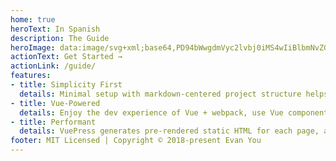 ```yaml
---
home: true
heroText: In Spanish
description: The Guide
heroImage: data:image/svg+xml;base64,PD94bWwgdmVyc2lvbj0iMS4wIiBlbmNvZGluZz0iVVRGLTgiIHN0YW5kYWxvbmU9Im5vIj8+Cjwh%0D%0ALS0gQ3JlYXRlZCB3aXRoIElua3NjYXBlIChodHRwOi8vd3d3Lmlua3NjYXBlLm9yZy8pIC0tPgoK%0D%0APHN2ZwogICB4bWxuczpkYz0iaHR0cDovL3B1cmwub3JnL2RjL2VsZW1lbnRzLzEuMS8iCiAgIHht%0D%0AbG5zOmNjPSJodHRwOi8vY3JlYXRpdmVjb21tb25zLm9yZy9ucyMiCiAgIHhtbG5zOnJkZj0iaHR0%0D%0AcDovL3d3dy53My5vcmcvMTk5OS8wMi8yMi1yZGYtc3ludGF4LW5zIyIKICAgeG1sbnM6c3ZnPSJo%0D%0AdHRwOi8vd3d3LnczLm9yZy8yMDAwL3N2ZyIKICAgeG1sbnM9Imh0dHA6Ly93d3cudzMub3JnLzIw%0D%0AMDAvc3ZnIgogICB4bWxuczpzb2RpcG9kaT0iaHR0cDovL3NvZGlwb2RpLnNvdXJjZWZvcmdlLm5l%0D%0AdC9EVEQvc29kaXBvZGktMC5kdGQiCiAgIHhtbG5zOmlua3NjYXBlPSJodHRwOi8vd3d3Lmlua3Nj%0D%0AYXBlLm9yZy9uYW1lc3BhY2VzL2lua3NjYXBlIgogICB3aWR0aD0iMzM0LjkwNzYyIgogICBoZWln%0D%0AaHQ9IjcwLjM3NDQ2NiIKICAgdmlld0JveD0iMCAwIDMzNC45MDc2MiA3MC4zNzQ0NjYiCiAgIGlk%0D%0APSJzdmc1MDU2IgogICB2ZXJzaW9uPSIxLjEiCiAgIGlua3NjYXBlOnZlcnNpb249IjAuOTIuMiA1%0D%0AYzNlODBkLCAyMDE3LTA4LTA2IgogICBzb2RpcG9kaTpkb2NuYW1lPSJwbGF0Zm9ybS5zdmciPgog%0D%0AIDxkZWZzCiAgICAgaWQ9ImRlZnM1MDU4IiAvPgogIDxzb2RpcG9kaTpuYW1lZHZpZXcKICAgICBp%0D%0AZD0iYmFzZSIKICAgICBwYWdlY29sb3I9IiNmZmZmZmYiCiAgICAgYm9yZGVyY29sb3I9IiM2NjY2%0D%0ANjYiCiAgICAgYm9yZGVyb3BhY2l0eT0iMS4wIgogICAgIGlua3NjYXBlOnBhZ2VvcGFjaXR5PSIw%0D%0ALjAiCiAgICAgaW5rc2NhcGU6cGFnZXNoYWRvdz0iMiIKICAgICBpbmtzY2FwZTp6b29tPSI1LjYi%0D%0ACiAgICAgaW5rc2NhcGU6Y3g9IjE0NC4zMzE1OCIKICAgICBpbmtzY2FwZTpjeT0iMzAuMDI0OTU1%0D%0AIgogICAgIGlua3NjYXBlOmRvY3VtZW50LXVuaXRzPSJweCIKICAgICBpbmtzY2FwZTpjdXJyZW50%0D%0ALWxheWVyPSJnNTI4OCIKICAgICBzaG93Z3JpZD0iZmFsc2UiCiAgICAgZml0LW1hcmdpbi10b3A9%0D%0AIjAiCiAgICAgZml0LW1hcmdpbi1sZWZ0PSIwIgogICAgIGZpdC1tYXJnaW4tcmlnaHQ9IjAiCiAg%0D%0AICAgZml0LW1hcmdpbi1ib3R0b209IjAiCiAgICAgaW5rc2NhcGU6d2luZG93LXdpZHRoPSIxNDQw%0D%0AIgogICAgIGlua3NjYXBlOndpbmRvdy1oZWlnaHQ9Ijg1NSIKICAgICBpbmtzY2FwZTp3aW5kb3ct%0D%0AeD0iMCIKICAgICBpbmtzY2FwZTp3aW5kb3cteT0iMSIKICAgICBpbmtzY2FwZTp3aW5kb3ctbWF4%0D%0AaW1pemVkPSIxIgogICAgIHVuaXRzPSJweCIKICAgICBzaG93Z3VpZGVzPSJ0cnVlIgogICAgIGlu%0D%0Aa3NjYXBlOmd1aWRlLWJib3g9InRydWUiPgogICAgPHNvZGlwb2RpOmd1aWRlCiAgICAgICBwb3Np%0D%0AdGlvbj0iNDMzLjU3MTQyLC0yMjMuNTcxNDMiCiAgICAgICBvcmllbnRhdGlvbj0iMCwxIgogICAg%0D%0AICAgaWQ9Imd1aWRlNTMwMCIKICAgICAgIGlua3NjYXBlOmxvY2tlZD0iZmFsc2UiIC8+CiAgPC9z%0D%0Ab2RpcG9kaTpuYW1lZHZpZXc+CiAgPG1ldGFkYXRhCiAgICAgaWQ9Im1ldGFkYXRhNTA2MSI+CiAg%0D%0AICA8cmRmOlJERj4KICAgICAgPGNjOldvcmsKICAgICAgICAgcmRmOmFib3V0PSIiPgogICAgICAg%0D%0AIDxkYzpmb3JtYXQ+aW1hZ2Uvc3ZnK3htbDwvZGM6Zm9ybWF0PgogICAgICAgIDxkYzp0eXBlCiAg%0D%0AICAgICAgICAgcmRmOnJlc291cmNlPSJodHRwOi8vcHVybC5vcmcvZGMvZGNtaXR5cGUvU3RpbGxJ%0D%0AbWFnZSIgLz4KICAgICAgICA8ZGM6dGl0bGUgLz4KICAgICAgPC9jYzpXb3JrPgogICAgPC9yZGY6%0D%0AUkRGPgogIDwvbWV0YWRhdGE+CiAgPGcKICAgICBpbmtzY2FwZTpsYWJlbD0iTGF5ZXIgMSIKICAg%0D%0AICBpbmtzY2FwZTpncm91cG1vZGU9ImxheWVyIgogICAgIGlkPSJsYXllcjEiCiAgICAgdHJhbnNm%0D%0Ab3JtPSJ0cmFuc2xhdGUoODUuMDczOTEsLTEzMS44OTc2OSkiPgogICAgPGcKICAgICAgIHN0eWxl%0D%0APSJmb250LXN0eWxlOm5vcm1hbDtmb250LXdlaWdodDpub3JtYWw7Zm9udC1zaXplOjE4NS41MjE4%0D%0AOTYzNnB4O2xpbmUtaGVpZ2h0OjExNy45OTk5OTQ3NSU7Zm9udC1mYW1pbHk6c2Fucy1zZXJpZjts%0D%0AZXR0ZXItc3BhY2luZzowcHg7d29yZC1zcGFjaW5nOjBweDtmaWxsOiNlNzQ1NDI7ZmlsbC1vcGFj%0D%0AaXR5OjE7c3Ryb2tlOm5vbmU7c3Ryb2tlLXdpZHRoOjFweDtzdHJva2UtbGluZWNhcDpidXR0O3N0%0D%0Acm9rZS1saW5lam9pbjptaXRlcjtzdHJva2Utb3BhY2l0eToxIgogICAgICAgaWQ9InRleHQ0Nzc3%0D%0ALTgiCiAgICAgICB0cmFuc2Zvcm09Im1hdHJpeCgwLjM0NzE2OTE3LDAsMCwwLjM0NzE2OTE3LC0x%0D%0ANzUuNTU2NDYsMzY5LjIwMzY0KSI+CiAgICAgIDxnCiAgICAgICAgIGlkPSJnNTMwNSI+CiAgICAg%0D%0AICAgPHBhdGgKICAgICAgICAgICB0cmFuc2Zvcm09Im1hdHJpeCgyLjg4MDQ0MDEsMCwwLDIuODgw%0D%0ANDQwMSw1MDUuNjc5ODcsLTEwNjMuNDY5KSIKICAgICAgICAgICBzdHlsZT0ib3BhY2l0eToxO2Zp%0D%0AbGw6I2U3NDU0MjtmaWxsLW9wYWNpdHk6MTtmaWxsLXJ1bGU6bm9uemVybztzdHJva2U6bm9uZTtz%0D%0AdHJva2Utd2lkdGg6MTtzdHJva2UtbWl0ZXJsaW1pdDo0O3N0cm9rZS1kYXNoYXJyYXk6bm9uZTtz%0D%0AdHJva2UtZGFzaG9mZnNldDowO3N0cm9rZS1vcGFjaXR5OjEiCiAgICAgICAgICAgZD0ibSAtMTUu%0D%0ANjExODA1LDE2Ni42Mjg3NCBhIDM0LjczMTA1MiwzNC43MzEwNTIgMCAwIDEgLTM0LjczMTA1Miwz%0D%0ANC43MzEwNSAzNC43MzEwNTIsMzQuNzMxMDUyIDAgMCAxIC0zNC43MzEwNTMsLTM0LjczMTA1IDM0%0D%0ALjczMTA1MiwzNC43MzEwNTIgMCAwIDEgMzQuNzMxMDUzLC0zNC43MzEwNSAzNC43MzEwNTIsMzQu%0D%0ANzMxMDUyIDAgMCAxIDM0LjczMTA1MiwzNC43MzEwNSB6IgogICAgICAgICAgIGlkPSJwYXRoNTY0%0D%0ANCIgLz4KICAgICAgICA8ZwogICAgICAgICAgIHRyYW5zZm9ybT0ibWF0cml4KDAuOTExNTEwMjks%0D%0AMCwwLDAuOTExNTEwMjksLTgzNC40MzA1MiwtNzc2LjgyODU4KSIKICAgICAgICAgICBpZD0iZzQ5%0D%0AMDctNiIKICAgICAgICAgICBzdHlsZT0iZmlsbDojZmZmZmZmIj4KICAgICAgICAgIDxwYXRoCiAg%0D%0AICAgICAgICAgICBzb2RpcG9kaTpub2RldHlwZXM9ImNjY2Njc2NzY3NzY3Njc2Nzc2NjY3NjY3Nj%0D%0AYyIKICAgICAgICAgICAgIGlkPSJwYXRoNC0yLTktNyIKICAgICAgICAgICAgIHN0eWxlPSJmaWxs%0D%0AOiNmZmZmZmYiCiAgICAgICAgICAgICBkPSJtIDEzMjMuNjAzOSwxODkuNDQxNjggMCw0NS4zNTQx%0D%0AMiAzNS42MzU0LC0yMi42NzcwNiB6IG0gNDYuNjc4MSwtMjkuOTM3MDQgYyAtNy4yOTY1LC0yLjMw%0D%0AMDY4IC0xNS4zMTYsLTMuMjg2NjggLTIzLjAwNjksLTMuMjg2NjggLTEyLjgxOCwwIC0yNi42MjIx%0D%0ALDIuNjI5MzUgLTM2LjE1MzUsOS44NjAwNSAtOS41MzE0LC03LjIzMDcgLTIzLjMzNTUsLTkuODYw%0D%0AMDUgLTM2LjE1MzUsLTkuODYwMDUgLTEyLjgxODEsMCAtMjYuNjIyMiwyLjYyOTM1IC0zNi4xNTM2%0D%0ALDkuODYwMDUgbCAwLDk2LjI5OTk0IGMgMCwxLjY0MzMzIDEuNjQzNCwzLjI4NjY4IDMuMjg2Nywz%0D%0ALjI4NjY4IDAuNjU3MywwIDAuOTg2LC0wLjMyODY3IDEuNjQzMywtMC4zMjg2NyA4Ljg3NDEsLTQu%0D%0AMjcyNyAyMS42OTIyLC03LjIzMDcyIDMxLjIyMzYsLTcuMjMwNzIgMTIuODE4LDAgMjYuNjIyMSwy%0D%0ALjYyOTM2IDM2LjE1MzUsOS44NjAwNyA4Ljg3NDEsLTUuNTg3MzYgMjQuOTc4OSwtOS44NjAwNyAz%0D%0ANi4xNTM1LC05Ljg2MDA3IDEwLjg0NjIsMCAyMi4wMjA5LDEuOTcyMDIgMzEuMjIzNiw2LjkwMjA1%0D%0AIDAuNjU3MywwLjMyODY3IDAuOTg2LDAuMzI4NjcgMS42NDM0LDAuMzI4NjcgMS42NDMzLDAgMy4y%0D%0AODY2LC0xLjY0MzM0IDMuMjg2NiwtMy4yODY2OSBsIDAsLTk1Ljk3MTI2IGMgLTMuOTQ0LC0yLjk1%0D%0AODAxIC04LjIxNjcsLTQuOTMwMDIgLTEzLjE0NjcsLTYuNTczMzcgbSAwLDg4Ljc0MDU0IGMgLTcu%0D%0AMjMwNywtMi4zMDA2NyAtMTUuMTE4OCwtMy4yODY2NyAtMjMuMDA2OSwtMy4yODY2NyAtMTEuMTc0%0D%0ANiwwIC0yNy4yNzk0LDQuMjcyNjkgLTM2LjE1MzUsOS44NjAwNSBsIDAsLTc1LjU5MzggYyA4Ljg3%0D%0ANDEsLTUuNTg3MzYgMjQuOTc4OSwtOS44NjAwNSAzNi4xNTM1LC05Ljg2MDA1IDcuODg4MSwwIDE1%0D%0ALjc3NjIsMC45ODYgMjMuMDA2OSwzLjI4NjY4IHoiCiAgICAgICAgICAgICBpbmtzY2FwZTpjb25u%0D%0AZWN0b3ItY3VydmF0dXJlPSIwIiAvPgogICAgICAgIDwvZz4KICAgICAgICA8ZwogICAgICAgICAg%0D%0AIHRyYW5zZm9ybT0idHJhbnNsYXRlKDAsLTUuNzYwODgwMikiCiAgICAgICAgICAgc3R5bGU9ImZp%0D%0AbGw6IzMzMzMzMyIKICAgICAgICAgICBpZD0iZzUyODgiPgogICAgICAgICAgPGcKICAgICAgICAg%0D%0AICAgIHN0eWxlPSJmb250LXN0eWxlOm5vcm1hbDtmb250LXdlaWdodDpub3JtYWw7Zm9udC1zaXpl%0D%0AOjE4OC4zOTk2NTgycHg7bGluZS1oZWlnaHQ6MTI1JTtmb250LWZhbWlseTpzYW5zLXNlcmlmO2xl%0D%0AdHRlci1zcGFjaW5nOjBweDt3b3JkLXNwYWNpbmc6MHB4O2ZpbGw6IzMzMzMzMztmaWxsLW9wYWNp%0D%0AdHk6MTtzdHJva2U6bm9uZTtzdHJva2Utd2lkdGg6MXB4O3N0cm9rZS1saW5lY2FwOmJ1dHQ7c3Ry%0D%0Ab2tlLWxpbmVqb2luOm1pdGVyO3N0cm9rZS1vcGFjaXR5OjEiCiAgICAgICAgICAgICBpZD0idGV4%0D%0AdDUyNDgiPgogICAgICAgICAgICA8cGF0aAogICAgICAgICAgICAgICBpbmtzY2FwZTpjb25uZWN0%0D%0Ab3ItY3VydmF0dXJlPSIwIgogICAgICAgICAgICAgICBkPSJtIDU0NS45Mzg1NSwtNTQzLjIyNjI2%0D%0AIHEgNi45NzA3OCwwIDEzLjE4Nzk3LC0yLjQ0OTIgNi4yMTcxOSwtMi42Mzc1OSAxMC43Mzg3OCwt%0D%0ANy43MjQzOCA0LjcxLC01LjI3NTE5IDcuMzQ3NTksLTEzLjM3NjM4IDIuNjM3NiwtOC4xMDExOCAy%0D%0ALjYzNzYsLTE5LjIxNjc2IDAsLTIyLjIzMTE2IC04LjY2NjM5LC0zMy43MjM1NCAtOC42NjYzOCwt%0D%0AMTEuNDkyMzggLTI1LjI0NTU1LC0xMS40OTIzOCAtMTYuNTc5MTcsMCAtMjUuNDMzOTYsMTEuNDky%0D%0AMzggLTguODU0NzgsMTEuNDkyMzggLTguODU0NzgsMzMuNzIzNTQgMCwyMi4yMzExNiA4Ljg1NDc4%0D%0ALDMyLjU5MzE0IDkuMDQzMTksMTAuMTczNTggMjUuNDMzOTYsMTAuMTczNTggeiBtIDAsMjIuNDE5%0D%0ANTYgcSAtMjkuMDEzNTUsMCAtNDQuNjUwNzIsLTE2Ljk1NTk3IC0xNS40NDg3NywtMTYuOTU1OTcg%0D%0ALTE1LjQ0ODc3LC00OC43OTU1MSAwLC0xNS44MjU1NyAzLjk1NjM5LC0yOC40NDgzNSAzLjk1NjM5%0D%0ALC0xMi42MjI3OCAxMS42ODA3OCwtMjEuMjg5MTYgNy43MjQzOCwtOC44NTQ3OCAxOC44Mzk5Niwt%0D%0AMTMuMzc2MzggMTEuMTE1NTgsLTQuNzA5OTkgMjUuNjIyMzYsLTQuNzA5OTkgMTQuMzE4MzcsMCAy%0D%0ANS40MzM5NSw0LjcwOTk5IDExLjMwMzk4LDQuNTIxNiAxOC44Mzk5NywxMy4zNzYzOCA3LjUzNTk4%0D%0ALDguODU0NzggMTEuNDkyMzgsMjEuNjY1OTYgMy45NTYzOSwxMi42MjI3OCAzLjk1NjM5LDI4LjYz%0D%0ANjc1IDAsMzIuNDA0NzQgLTE1LjQ0ODc3LDQ4Ljc5NTUxIC0xNS4yNjAzOCwxNi4zOTA3NyAtNDQu%0D%0AMjczOTIsMTYuMzkwNzcgeiIKICAgICAgICAgICAgICAgc3R5bGU9ImZvbnQtc3R5bGU6bm9ybWFs%0D%0AO2ZvbnQtdmFyaWFudDpub3JtYWw7Zm9udC13ZWlnaHQ6bm9ybWFsO2ZvbnQtc3RyZXRjaDpub3Jt%0D%0AYWw7Zm9udC1mYW1pbHk6Q29vbHZldGljYTstaW5rc2NhcGUtZm9udC1zcGVjaWZpY2F0aW9uOkNv%0D%0Ab2x2ZXRpY2E7bGV0dGVyLXNwYWNpbmc6MHB4O2ZpbGw6IzMzMzMzMztzdHJva2U6bm9uZSIKICAg%0D%0AICAgICAgICAgICAgaWQ9InBhdGg1MjgyIiAvPgogICAgICAgICAgICA8cGF0aAogICAgICAgICAg%0D%0AICAgICBpbmtzY2FwZTpjb25uZWN0b3ItY3VydmF0dXJlPSIwIgogICAgICAgICAgICAgICBkPSJt%0D%0AIDY3My42NzY0NiwtNTI1LjEzOTg5IDAsLTEyLjk5OTU4IHEgLTkuNDE5OTgsMTUuNDQ4NzcgLTI4%0D%0ALjgyNTE0LDE1LjQ0ODc3IC02Ljk3MDc5LDAgLTEyLjgxMTE4LC0yLjQ0OTE5IC01LjY1MTk5LC0y%0D%0ALjQ0OTIgLTkuNzk2NzgsLTYuOTcwNzkgLTQuMTQ0OCwtNC41MjE1OSAtNi41OTM5OSwtMTAuNzM4%0D%0ANzggLTIuMjYwOCwtNi4yMTcxOSAtMi4yNjA4LC0xMy45NDE1OCBsIDAsLTYxLjA0MTQ4IDI0LjQ5%0D%0AMTk2LDAgMCw1Ny4yNzM0OSBxIDAsMTcuMzMyNzcgMTUuNjM3MTcsMTcuMzMyNzcgOS40MTk5OCww%0D%0AIDE0LjEyOTk3LC01Ljg0MDM5IDQuODk4MzksLTYuMDI4NzkgNC44OTgzOSwtMTUuMjYwMzcgbCAw%0D%0ALC01My41MDU1IDI0LjMwMzU2LDAgMCw5Mi42OTI2MyAtMjMuMTczMTYsMCB6IgogICAgICAgICAg%0D%0AICAgICBzdHlsZT0iZm9udC1zdHlsZTpub3JtYWw7Zm9udC12YXJpYW50Om5vcm1hbDtmb250LXdl%0D%0AaWdodDpub3JtYWw7Zm9udC1zdHJldGNoOm5vcm1hbDtmb250LWZhbWlseTpDb29sdmV0aWNhOy1p%0D%0AbmtzY2FwZS1mb250LXNwZWNpZmljYXRpb246Q29vbHZldGljYTtsZXR0ZXItc3BhY2luZzowcHg7%0D%0AZmlsbDojMzMzMzMzO3N0cm9rZTpub25lIgogICAgICAgICAgICAgICBpZD0icGF0aDUyODQiIC8+%0D%0ACiAgICAgICAgICAgIDxwYXRoCiAgICAgICAgICAgICAgIGlua3NjYXBlOmNvbm5lY3Rvci1jdXJ2%0D%0AYXR1cmU9IjAiCiAgICAgICAgICAgICAgIGQ9Im0gNzA2LjQ4NDUsLTUyNS4xMzk4OSAwLC05Mi42%0D%0AOTI2MyAyMi45ODQ3NSwwIDAsMTEuMTE1NTggcSAzLjAxNDQsLTQuNzEgNi4yMTcxOSwtNy4zNDc1%0D%0AOSAzLjM5MTIsLTIuNjM3NiA2Ljc4MjM5LC0zLjk1NjM5IDMuNTc5NTksLTEuNTA3MiA3LjE1OTE5%0D%0ALC0xLjg4NCAzLjU3OTU5LC0wLjM3NjggNy4zNDc1OCwtMC4zNzY4IGwgMy4yMDI4LDAgMCwyNS4w%0D%0ANTcxNSBxIC0zLjM5MTE5LC0wLjU2NTE5IC02Ljc4MjM5LC0wLjU2NTE5IC0yMi40MTk1NiwwIC0y%0D%0AMi40MTk1NiwyMi40MTk1NSBsIDAsNDguMjMwMzIgLTI0LjQ5MTk1LDAgeiIKICAgICAgICAgICAg%0D%0AICAgc3R5bGU9ImZvbnQtc3R5bGU6bm9ybWFsO2ZvbnQtdmFyaWFudDpub3JtYWw7Zm9udC13ZWln%0D%0AaHQ6bm9ybWFsO2ZvbnQtc3RyZXRjaDpub3JtYWw7Zm9udC1mYW1pbHk6Q29vbHZldGljYTstaW5r%0D%0Ac2NhcGUtZm9udC1zcGVjaWZpY2F0aW9uOkNvb2x2ZXRpY2E7bGV0dGVyLXNwYWNpbmc6MHB4O2Zp%0D%0AbGw6IzMzMzMzMztzdHJva2U6bm9uZSIKICAgICAgICAgICAgICAgaWQ9InBhdGg1Mjg2IiAvPgog%0D%0AICAgICAgICAgPC9nPgogICAgICAgICAgPGcKICAgICAgICAgICAgIHN0eWxlPSJmb250LXN0eWxl%0D%0AOm5vcm1hbDtmb250LXdlaWdodDpub3JtYWw7Zm9udC1zaXplOjE4OC4zOTk2NTgycHg7bGluZS1o%0D%0AZWlnaHQ6MTI1JTtmb250LWZhbWlseTpzYW5zLXNlcmlmO2xldHRlci1zcGFjaW5nOjBweDt3b3Jk%0D%0ALXNwYWNpbmc6MHB4O2ZpbGw6IzMzMzMzMztmaWxsLW9wYWNpdHk6MTtzdHJva2U6bm9uZTtzdHJv%0D%0Aa2Utd2lkdGg6MC45OTk1MTI3MztzdHJva2UtbGluZWNhcDpidXR0O3N0cm9rZS1saW5lam9pbjpt%0D%0AaXRlcjtzdHJva2UtbWl0ZXJsaW1pdDo0O3N0cm9rZS1kYXNoYXJyYXk6bm9uZTtzdHJva2Utb3Bh%0D%0AY2l0eToxIgogICAgICAgICAgICAgaWQ9InRleHQ1MjQ4LTgiPgogICAgICAgICAgICA8cGF0aAog%0D%0AICAgICAgICAgICAgICBpbmtzY2FwZTpjb25uZWN0b3ItY3VydmF0dXJlPSIwIgogICAgICAgICAg%0D%0AICAgICBkPSJtIDg2Mi40MjE1MiwtNjEzLjQwNDA3IHEgLTAuOTQxOTksLTkuNjA4MzggLTYuOTcw%0D%0ANzgsLTE0LjMxODM4IC02LjAyODc5LC00LjcwOTk5IC0xOC4wODYzNywtNC43MDk5OSAtMjIuMjMx%0D%0AMTYsMCAtMjIuMjMxMTYsMTUuMjYwMzcgMCw1LjQ2MzU5IDQuNTIxNTksOS4yMzE1OSA0LjcwOTk5%0D%0ALDMuNTc5NTkgMTQuODgzNTgsNi4wMjg3OSAxMi4wNTc1NywyLjgyNTk5IDIwLjkxMjM2LDUuMjc1%0D%0AMTkgOC44NTQ3OCwyLjQ0OTE5IDE2LjIwMjM3LDUuNjUxOTkgNC4xNDQ3OSwxLjY5NTU5IDcuNzI0%0D%0AMzgsNC4zMzMxOSAzLjc2OCwyLjQ0OTE5IDYuMjE3MTksNi4yMTcxOSAyLjYzNzYsMy43Njc5OSA0%0D%0ALjE0NDgsOS4wNDMxOCAxLjUwNzE5LDUuMjc1MTkgMS41MDcxOSwxMi44MTExOCAwLDkuMDQzMTgg%0D%0ALTMuNzY3OTksMTYuMDEzOTcgLTMuNzY3OTksNi45NzA3OSAtMTAuMTczNTgsMTEuODY5MTggLTYu%0D%0ANDA1NTksNC43MDk5OSAtMTUuMDcxOTgsNy4xNTkxOCAtOC42NjYzOCwyLjYzNzYgLTE4LjI3NDc2%0D%0ALDIuNjM3NiAtMjcuMzE3OTUsMCAtNDEuMDcxMTMsLTEwLjU1MDM4IC0xMy43NTMxNywtMTAuNTUw%0D%0AMzggLTE0LjUwNjc3LC0zMS4yNzQzNCBsIDI1LjI0NTU1LDAgcSAwLjE4ODQsOS42MDgzOCA3Ljcy%0D%0ANDM5LDE1LjI2MDM3IDcuNzI0MzksNS40NjM1OSAxOS4yMTY3Niw1LjQ2MzU5IDEyLjQzNDM4LDAg%0D%0AMTguODM5OTcsLTQuNTIxNTkgNi40MDU1OSwtNC41MjE2IDYuNDA1NTksLTEyLjI0NTk4IDAsLTMu%0D%0AMDE0NCAtMC43NTM2LC01LjQ2MzU5IC0wLjc1MzYsLTIuNjM3NiAtMy4wMTQzOSwtNC43MDk5OSAt%0D%0AMi4wNzI0LC0yLjA3MjQgLTUuODQwMzksLTMuNTc5NiAtMy43NjgsLTEuNjk1NTkgLTkuNzk2Nzks%0D%0ALTMuMDE0MzkgLTE0LjMxODM3LC0zLjAxNDQgLTI0Ljg2ODc1LC02LjAyODc5IC0xMC4zNjE5OCwt%0D%0AMy4yMDI3OSAtMTcuMTQ0MzcsLTcuNzI0MzkgLTYuNzgyMzksLTQuNzA5OTkgLTkuOTg1MTgsLTEx%0D%0ALjMwMzk4IC0zLjIwMjgsLTYuNTkzOTggLTMuMjAyOCwtMTYuNzY3NTcgMCwtNy43MjQzOCAyLjgy%0D%0ANiwtMTQuNTA2NzcgMi44MjU5OSwtNi43ODIzOSA4LjY2NjM4LC0xMS42ODA3OCA1Ljg0MDM5LC01%0D%0ALjA4Njc5IDE0LjMxODM4LC03LjkxMjc4IDguNjY2MzgsLTMuMDE0NCAyMC4zNDcxNiwtMy4wMTQ0%0D%0AIDExLjMwMzk4LDAgMjAuMzQ3MTYsMy4wMTQ0IDkuMDQzMTksMi44MjU5OSAxNS40NDg3OCw4LjI4%0D%0AOTU4IDYuNTkzOTgsNS4yNzUxOSAxMC4xNzM1OCwxMi45OTk1OCAzLjU3OTU5LDcuNTM1OTggMy45%0D%0ANTYzOSwxNi43Njc1NyBsIC0yNC44Njg3NiwwIHoiCiAgICAgICAgICAgICAgIHN0eWxlPSJmb250%0D%0ALXN0eWxlOm5vcm1hbDtmb250LXZhcmlhbnQ6bm9ybWFsO2ZvbnQtd2VpZ2h0Om5vcm1hbDtmb250%0D%0ALXN0cmV0Y2g6bm9ybWFsO2ZvbnQtZmFtaWx5OkNvb2x2ZXRpY2E7LWlua3NjYXBlLWZvbnQtc3Bl%0D%0AY2lmaWNhdGlvbjpDb29sdmV0aWNhO2xldHRlci1zcGFjaW5nOjBweDtmaWxsOiMzMzMzMzM7c3Ry%0D%0Ab2tlOm5vbmU7c3Ryb2tlLXdpZHRoOjAuOTk5NTEyNzM7c3Ryb2tlLW1pdGVybGltaXQ6NDtzdHJv%0D%0Aa2UtZGFzaGFycmF5Om5vbmUiCiAgICAgICAgICAgICAgIGlkPSJwYXRoNTI3MSIgLz4KICAgICAg%0D%0AICAgICAgPHBhdGgKICAgICAgICAgICAgICAgaW5rc2NhcGU6Y29ubmVjdG9yLWN1cnZhdHVyZT0i%0D%0AMCIKICAgICAgICAgICAgICAgZD0ibSA5NDkuOTUwODMsLTU4Ni4yNzQ1MiAyMi43OTYzNSwwIDAs%0D%0AMjYuMzc1OTUgcSAwLDcuMzQ3NTkgLTIuMjYwNzksMTQuMTI5OTggLTIuMDcyNCw2LjU5Mzk4IC02%0D%0ALjc4MjM5LDExLjg2OTE3IC00LjUyMTU5LDUuMDg2NzkgLTExLjY4MDc4LDguMTAxMTkgLTYuOTcw%0D%0ANzksMy4wMTQzOSAtMTYuNzY3NTcsMy4wMTQzOSAtMTAuMTczNTgsMCAtMTcuMzMyNzcsLTMuMDE0%0D%0AMzkgLTcuMTU5MTgsLTMuMDE0NCAtMTEuODY5MTcsLTguMTAxMTkgLTQuNTIxNiwtNS4wODY3OSAt%0D%0ANi41OTM5OSwtMTEuODY5MTcgLTIuMDcyNCwtNi43ODIzOSAtMi4wNzI0LC0xNC4zMTgzOCBsIDAs%0D%0ALTgyLjg5NTg1IDI0LjExNTE2LDAgMCwyNS4wNTcxNiA1MS4yNDQ3LDAgMCwxNy4zMzI3NiAtNTEu%0D%0AMjQ0NywwIDAsMzguMDU2NzQgcSAwLDguODU0NzggMy4yMDI3OSwxMy43NTMxNyAzLjM5MTIsNC43%0D%0AMDk5OSAxMC45MjcxOCw0LjcwOTk5IDcuMzQ3NTksMCAxMC43Mzg3OCwtNC43MDk5OSAzLjU3OTYs%0D%0ALTQuNzA5OTkgMy41Nzk2LC0xMy4zNzYzOCBsIDAsLTI0LjExNTE1IHoiCiAgICAgICAgICAgICAg%0D%0AIHN0eWxlPSJmb250LXN0eWxlOm5vcm1hbDtmb250LXZhcmlhbnQ6bm9ybWFsO2ZvbnQtd2VpZ2h0%0D%0AOm5vcm1hbDtmb250LXN0cmV0Y2g6bm9ybWFsO2ZvbnQtZmFtaWx5OkNvb2x2ZXRpY2E7LWlua3Nj%0D%0AYXBlLWZvbnQtc3BlY2lmaWNhdGlvbjpDb29sdmV0aWNhO2xldHRlci1zcGFjaW5nOjBweDtmaWxs%0D%0AOiMzMzMzMzM7c3Ryb2tlOm5vbmU7c3Ryb2tlLXdpZHRoOjAuOTk5NTEyNzM7c3Ryb2tlLW1pdGVy%0D%0AbGltaXQ6NDtzdHJva2UtZGFzaGFycmF5Om5vbmUiCiAgICAgICAgICAgICAgIGlkPSJwYXRoNTI3%0D%0AMyIgLz4KICAgICAgICAgICAgPHBhdGgKICAgICAgICAgICAgICAgaW5rc2NhcGU6Y29ubmVjdG9y%0D%0ALWN1cnZhdHVyZT0iMCIKICAgICAgICAgICAgICAgZD0ibSAxMDI3LjI0NDcsLTU0My4zMTk0IHEg%0D%0AMjIuNDE5NiwwIDIyLjQxOTYsLTI4LjI1OTk1IDAsLTI4LjA3MTU1IC0yMi40MTk2LC0yOC4wNzE1%0D%0ANSAtMjIuNDE5NSwwIC0yMi40MTk1LDI4LjA3MTU1IDAsMjguMjU5OTUgMjIuNDE5NSwyOC4yNTk5%0D%0ANSB6IG0gMCwyMC41MzU1NiBxIC0xMS4zMDM5LDAgLTIwLjE1ODcsLTMuNTc5NTkgLTguODU0ODEs%0D%0ALTMuNTc5NTkgLTE1LjA3MiwtOS45ODUxOCAtNi4wMjg3OSwtNi40MDU1OSAtOS4yMzE1OCwtMTUu%0D%0ANDQ4NzcgLTMuMjAyNzksLTkuMDQzMTkgLTMuMjAyNzksLTE5Ljc4MTk3IDAsLTEwLjkyNzE4IDMu%0D%0AMjAyNzksLTE5Ljk3MDM2IDMuMzkxMTksLTkuMDQzMTkgOS42MDgzOCwtMTUuNDQ4NzcgNi4yMTcx%0D%0AOSwtNi40MDU1OSAxNC44ODM2LC05Ljc5Njc5IDguODU0OCwtMy41Nzk1OSAxOS45NzAzLC0zLjU3%0D%0AOTU5IDEwLjkyNzIsMCAxOS41OTM2LDMuNTc5NTkgOC42NjY0LDMuMzkxMiAxNC42OTUyLDkuNzk2%0D%0ANzkgNi4yMTcyLDYuMjE3MTggOS40MiwxNS4yNjAzNyAzLjM5MTIsOS4wNDMxOCAzLjM5MTIsMjAu%0D%0AMTU4NzYgMCwxMS4xMTU1OCAtMy4zOTEyLDIwLjE1ODc3IC0zLjIwMjgsOC44NTQ3OCAtOS40Miwx%0D%0ANS4yNjAzNyAtNi4wMjg4LDYuNDA1NTkgLTE0Ljg4MzYsOS45ODUxOCAtOC42NjY0LDMuMzkxMTkg%0D%0ALTE5LjQwNTIsMy4zOTExOSB6IgogICAgICAgICAgICAgICBzdHlsZT0iZm9udC1zdHlsZTpub3Jt%0D%0AYWw7Zm9udC12YXJpYW50Om5vcm1hbDtmb250LXdlaWdodDpub3JtYWw7Zm9udC1zdHJldGNoOm5v%0D%0Acm1hbDtmb250LWZhbWlseTpDb29sdmV0aWNhOy1pbmtzY2FwZS1mb250LXNwZWNpZmljYXRpb246%0D%0AQ29vbHZldGljYTtsZXR0ZXItc3BhY2luZzowcHg7ZmlsbDojMzMzMzMzO3N0cm9rZTpub25lO3N0%0D%0Acm9rZS13aWR0aDowLjk5OTUxMjczO3N0cm9rZS1taXRlcmxpbWl0OjQ7c3Ryb2tlLWRhc2hhcnJh%0D%0AeTpub25lIgogICAgICAgICAgICAgICBpZD0icGF0aDUyNzUiIC8+CiAgICAgICAgICAgIDxwYXRo%0D%0ACiAgICAgICAgICAgICAgIGlua3NjYXBlOmNvbm5lY3Rvci1jdXJ2YXR1cmU9IjAiCiAgICAgICAg%0D%0AICAgICAgIGQ9Im0gMTA4Mi4xMDczLC01MjUuMjMzMDMgMCwtOTIuNjkyNjMgMjIuOTg0OCwwIDAs%0D%0AMTEuMTE1NTggcSAzLjAxNDQsLTQuNzEgNi4yMTcyLC03LjM0NzU5IDMuMzkxMiwtMi42Mzc2IDYu%0D%0ANzgyMywtMy45NTYzOSAzLjU3OTYsLTEuNTA3MiA3LjE1OTIsLTEuODg0IDMuNTc5NiwtMC4zNzY4%0D%0AIDcuMzQ3NiwtMC4zNzY4IGwgMy4yMDI4LDAgMCwyNS4wNTcxNSBxIC0zLjM5MTIsLTAuNTY1MTkg%0D%0ALTYuNzgyNCwtMC41NjUxOSAtMjIuNDE5NSwwIC0yMi40MTk1LDIyLjQxOTU2IGwgMCw0OC4yMzAz%0D%0AMSAtMjQuNDkyLDAgeiIKICAgICAgICAgICAgICAgc3R5bGU9ImZvbnQtc3R5bGU6bm9ybWFsO2Zv%0D%0AbnQtdmFyaWFudDpub3JtYWw7Zm9udC13ZWlnaHQ6bm9ybWFsO2ZvbnQtc3RyZXRjaDpub3JtYWw7%0D%0AZm9udC1mYW1pbHk6Q29vbHZldGljYTstaW5rc2NhcGUtZm9udC1zcGVjaWZpY2F0aW9uOkNvb2x2%0D%0AZXRpY2E7bGV0dGVyLXNwYWNpbmc6MHB4O2ZpbGw6IzMzMzMzMztzdHJva2U6bm9uZTtzdHJva2Ut%0D%0Ad2lkdGg6MC45OTk1MTI3MztzdHJva2UtbWl0ZXJsaW1pdDo0O3N0cm9rZS1kYXNoYXJyYXk6bm9u%0D%0AZSIKICAgICAgICAgICAgICAgaWQ9InBhdGg1Mjc3IiAvPgogICAgICAgICAgICA8cGF0aAogICAg%0D%0AICAgICAgICAgICBpbmtzY2FwZTpjb25uZWN0b3ItY3VydmF0dXJlPSIwIgogICAgICAgICAgICAg%0D%0AICBkPSJtIDEyMDAuMzE5MywtNTM3LjQ3OTAxIHEgLTIuNjM3Niw2LjIxNzE5IC05LjYwODQsOS43%0D%0AOTY3OCAtNi43ODI0LDMuMzkxMiAtMTUuNDQ4OCwzLjM5MTIgLTcuMzQ3NiwwIC0xMy41NjQ4LC0y%0D%0ALjI2MDggLTYuMjE3MiwtMi40NDkyIC0xMC43Mzg3LC02Ljc4MjM5IC00LjUyMTYsLTQuNTIxNTkg%0D%0ALTcuMTU5MiwtMTAuNTUwMzggLTIuNDQ5MiwtNi4yMTcxOSAtMi40NDkyLC0xMy45NDE1NyBsIDAs%0D%0ALTYwLjA5OTQ5IDI0LjQ5MTksMCAwLDU2LjUxOTg5IHEgMCwxNy4zMzI3NyAxNS42MzcyLDE3LjMz%0D%0AMjc3IDguNDc4LDAgMTMuNTY0OCwtNC44OTgzOSA1LjI3NTIsLTQuODk4MzkgNS4yNzUyLC0xMi40%0D%0AMzQzOCBsIDAsLTU2LjUxOTg5IDI0LjQ5MTksMCAwLDk1LjE0MTgyIHEgMCw5Ljc5Njc5IC0zLjM5%0D%0AMTIsMTcuNTIxMTcgLTMuMjAyOCw3LjcyNDM5IC05LjA0MzIsMTIuOTk5NTggLTUuNjUxOSw1LjI3%0D%0ANTE5IC0xMy41NjQ3LDguMTAxMTggLTcuNzI0NCwyLjgyNiAtMTYuNTc5MiwyLjgyNiAtMjAuNTM1%0D%0ANiwwIC0zMC43MDkxLC0xMC4zNjE5OCAtMTAuMTczNiwtMTAuMzYxOTggLTEwLjE3MzYsLTI4LjQ0%0D%0AODM1IGwgMjIuNzk2MywwIHEgMCw4LjI4OTU4IDQuNzEsMTIuOTk5NTcgNC44OTg0LDQuNzEgMTQu%0D%0ANTA2OCw0LjcxIDMuMzkxMiwwIDYuNDA1NiwtMS41MDcyIDMuMDE0NCwtMS4zMTg4IDUuMjc1Miwt%0D%0AMy45NTYzOSAyLjQ0OTIsLTIuNDQ5MiAzLjc2OCwtNi4yMTcxOSAxLjUwNzIsLTMuNzY4IDEuNTA3%0D%0AMiwtOC4yODk1OSBsIDAsLTE1LjA3MTk3IHoiCiAgICAgICAgICAgICAgIHN0eWxlPSJmb250LXN0%0D%0AeWxlOm5vcm1hbDtmb250LXZhcmlhbnQ6bm9ybWFsO2ZvbnQtd2VpZ2h0Om5vcm1hbDtmb250LXN0%0D%0AcmV0Y2g6bm9ybWFsO2ZvbnQtZmFtaWx5OkNvb2x2ZXRpY2E7LWlua3NjYXBlLWZvbnQtc3BlY2lm%0D%0AaWNhdGlvbjpDb29sdmV0aWNhO2xldHRlci1zcGFjaW5nOjBweDtmaWxsOiMzMzMzMzM7c3Ryb2tl%0D%0AOm5vbmU7c3Ryb2tlLXdpZHRoOjAuOTk5NTEyNzM7c3Ryb2tlLW1pdGVybGltaXQ6NDtzdHJva2Ut%0D%0AZGFzaGFycmF5Om5vbmUiCiAgICAgICAgICAgICAgIGlkPSJwYXRoNTI3OSIgLz4KICAgICAgICAg%0D%0AIDwvZz4KICAgICAgICA8L2c+CiAgICAgIDwvZz4KICAgIDwvZz4KICA8L2c+Cjwvc3ZnPgo=
actionText: Get Started →
actionLink: /guide/
features:
- title: Simplicity First
  details: Minimal setup with markdown-centered project structure helps you focus on writing.
- title: Vue-Powered
  details: Enjoy the dev experience of Vue + webpack, use Vue components in markdown, and develop custom themes with Vue.
- title: Performant
  details: VuePress generates pre-rendered static HTML for each page, and runs as an SPA once a page is loaded.
footer: MIT Licensed | Copyright © 2018-present Evan You
---
```

